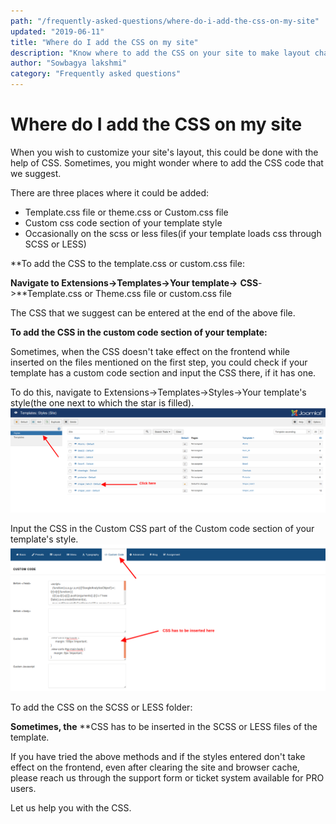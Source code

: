 ```yaml
---
path: "/frequently-asked-questions/where-do-i-add-the-css-on-my-site"
updated: "2019-06-11"
title: "Where do I add the CSS on my site"
description: "Know where to add the CSS on your site to make layout changes"
author: "Sowbagya lakshmi"
category: "Frequently asked questions"
---
```

# Where do I add the CSS on my site

When you wish to customize your site's layout, this could be done with the help of CSS.
Sometimes, you might wonder where to add the CSS code that we suggest.

There are three places where it could be added:

- Template.css file or theme.css or Custom.css file
- Custom css code section of your template style
- Occasionally on the scss or less files(if your template loads css through SCSS or LESS) 

**To add the CSS to the template.css or custom.css file:

**Navigate to Extensions->Templates->Your template->** **CSS**\->**Template.css or Theme.css file or custom.css file

The CSS that we suggest can be entered at the end of the above file.

**To add the CSS in the custom code section of your template:**

Sometimes, when the CSS doesn't take effect on the frontend while inserted on the files mentioned on the first step, you could check if your template has a custom code section and input the CSS there, if it has one.

To do this, navigate to Extensions->Templates->Styles->Your template's style(the one next to which the star is filled).
![To choose the default style](https://raw.githubusercontent.com/j2store/doc-images/master//frequently-asked-questions/where-to-add-CSS/template-styles.png)

Input the CSS in the Custom CSS part of the Custom code section of your template's style. 
![Custom code section where css can be added](https://raw.githubusercontent.com/j2store/doc-images/master//frequently-asked-questions/where-to-add-CSS/custom-code.png)

To add the CSS on the SCSS or LESS folder:

**Sometimes, the** **CSS has to be inserted in the SCSS or LESS files of the template.

If you have tried the above methods and if the styles entered don't take effect on the frontend, even after clearing the site and browser cache, please reach us through the <link-text url="https://www.j2store.org/support/support-request-form.html" target="_blank" rel="noopener">support form</link-text> or <link-text url="https://www.j2store.org/my-account/priority-ticket-system.html" target="_blank" rel="noopener">ticket system </link-text>available for PRO users.

Let us help you with the CSS.


